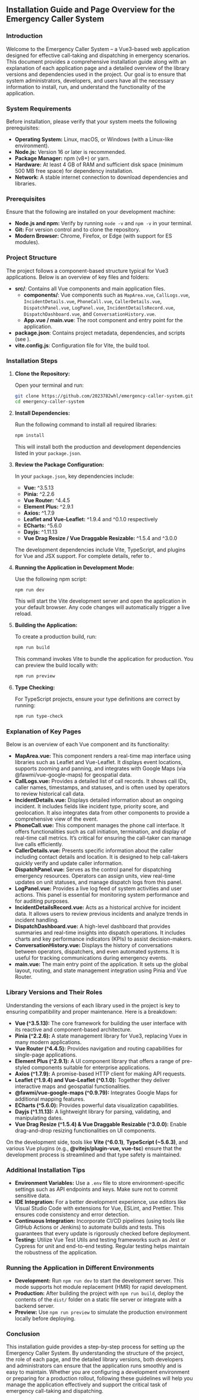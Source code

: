 ## Installation Guide and Page Overview for the Emergency Caller System

### Introduction

Welcome to the Emergency Caller System – a Vue3-based web application designed for effective call-taking and dispatching in emergency scenarios. This document provides a comprehensive installation guide along with an explanation of each application page and a detailed overview of the library versions and dependencies used in the project. Our goal is to ensure that system administrators, developers, and users have all the necessary information to install, run, and understand the functionality of the application.

### System Requirements

Before installation, please verify that your system meets the following prerequisites:

- **Operating System:** Linux, macOS, or Windows (with a Linux-like environment).
- **Node.js:** Version 16 or later is recommended.
- **Package Manager:** npm (v8+) or yarn.
- **Hardware:** At least 4 GB of RAM and sufficient disk space (minimum 500 MB free space) for dependency installation.
- **Network:** A stable internet connection to download dependencies and libraries.

### Prerequisites

Ensure that the following are installed on your development machine:

- **Node.js and npm:** Verify by running `node -v` and `npm -v` in your terminal.
- **Git:** For version control and to clone the repository.
- **Modern Browser:** Chrome, Firefox, or Edge (with support for ES modules).

### Project Structure

The project follows a component-based structure typical for Vue3 applications. Below is an overview of key files and folders:

- **src/**: Contains all Vue components and main application files.
  - **components/**: Vue components such as `MapArea.vue`, `CallLogs.vue`, `IncidentDetails.vue`, `PhoneCall.vue`, `CallerDetails.vue`, `DispatchPanel.vue`, `LogPanel.vue`, `IncidentDetailsRecord.vue`, `DispatchDashboard.vue`, and `ConversationHistory.vue`.
  - **App.vue / main.vue**: The root component and entry point for the application.
- **package.json**: Contains project metadata, dependencies, and scripts (see ).
- **vite.config.js**: Configuration file for Vite, the build tool.

### Installation Steps

1. **Clone the Repository:**

   Open your terminal and run:

   ```bash 
   git clone https://github.com/2023782whl/emergency-caller-system.git
   cd emergency-caller-system
   ```

2. **Install Dependencies:**

   Run the following command to install all required libraries:

   ```bash 
   npm install
   ```

   This will install both the production and development dependencies listed in your `package.json`.

3. **Review the Package Configuration:**

   In your `package.json`, key dependencies include:

   - **Vue:** ^3.5.13
   - **Pinia:** ^2.2.6
   - **Vue Router:** ^4.4.5
   - **Element Plus:** ^2.9.1
   - **Axios:** ^1.7.9
   - **Leaflet and Vue-Leaflet:** ^1.9.4 and ^0.1.0 respectively
   - **ECharts:** ^5.6.0
   - **Dayjs:** ^1.11.13
   - **Vue Drag Resize / Vue Draggable Resizable:** ^1.5.4 and ^3.0.0

   The development dependencies include Vite, TypeScript, and plugins for Vue and JSX support. For complete details, refer to .

4. **Running the Application in Development Mode:**

   Use the following npm script:

   ```bash 
   npm run dev
   ```

   This will start the Vite development server and open the application in your default browser. Any code changes will automatically trigger a live reload.

5. **Building the Application:**

   To create a production build, run:

   ```bash 
   npm run build
   ```

   This command invokes Vite to bundle the application for production. You can preview the build locally with:

   ```bash 
   npm run preview
   ```

6. **Type Checking:**

   For TypeScript projects, ensure your type definitions are correct by running:

   ```bash 
   npm run type-check
   ```

### Explanation of Key Pages

Below is an overview of each Vue component and its functionality:

- **MapArea.vue:**
   This component renders a real-time map interface using libraries such as Leaflet and Vue-Leaflet. It displays event locations, supports zooming and panning, and integrates with Google Maps (via @fawmi/vue-google-maps) for geospatial data.
- **CallLogs.vue:**
   Provides a detailed list of call records. It shows call IDs, caller names, timestamps, and statuses, and is often used by operators to review historical call data.
- **IncidentDetails.vue:**
   Displays detailed information about an ongoing incident. It includes fields like incident type, priority score, and geolocation. It also integrates data from other components to provide a comprehensive view of the event.
- **PhoneCall.vue:**
   This component manages the phone call interface. It offers functionalities such as call initiation, termination, and display of real-time call metrics. It’s critical for ensuring the call-taker can manage live calls efficiently.
- **CallerDetails.vue:**
   Presents specific information about the caller including contact details and location. It is designed to help call-takers quickly verify and update caller information.
- **DispatchPanel.vue:**
   Serves as the control panel for dispatching emergency resources. Operators can assign units, view real-time updates on unit statuses, and manage dispatch logs from this panel.
- **LogPanel.vue:**
   Provides a live log feed of system activities and user actions. This panel is essential for monitoring system performance and for auditing purposes.
- **IncidentDetailsRecord.vue:**
   Acts as a historical archive for incident data. It allows users to review previous incidents and analyze trends in incident handling.
- **DispatchDashboard.vue:**
   A high-level dashboard that provides summaries and real-time insights into dispatch operations. It includes charts and key performance indicators (KPIs) to assist decision-makers.
- **ConversationHistory.vue:**
   Displays the history of conversations between operators, dispatchers, and even automated systems. It is useful for tracking communications during emergency events.
- **main.vue:**
   The main entry point of the application. It sets up the global layout, routing, and state management integration using Pinia and Vue Router.

### Library Versions and Their Roles

Understanding the versions of each library used in the project is key to ensuring compatibility and proper maintenance. Here is a breakdown:

- **Vue (^3.5.13):** The core framework for building the user interface with its reactive and component-based architecture.
- **Pinia (^2.2.6):** A state management library for Vue3, replacing Vuex in many modern applications.
- **Vue Router (^4.4.5):** Provides navigation and routing capabilities for single-page applications.
- **Element Plus (^2.9.1):** A UI component library that offers a range of pre-styled components suitable for enterprise applications.
- **Axios (^1.7.9):** A promise-based HTTP client for making API requests.
- **Leaflet (^1.9.4) and Vue-Leaflet (^0.1.0):** Together they deliver interactive maps and geospatial functionalities.
- **@fawmi/vue-google-maps (^0.9.79):** Integrates Google Maps for additional mapping features.
- **ECharts (^5.6.0):** Provides powerful data visualization capabilities.
- **Dayjs (^1.11.13):** A lightweight library for parsing, validating, and manipulating dates.
- **Vue Drag Resize (^1.5.4) & Vue Draggable Resizable (^3.0.0):** Enable drag-and-drop resizing functionalities on UI components.

On the development side, tools like **Vite (^6.0.1)**, **TypeScript (~5.6.3)**, and various Vue plugins (e.g., **@vitejs/plugin-vue, vue-tsc**) ensure that the development process is streamlined and that type safety is maintained.

### Additional Installation Tips

- **Environment Variables:**
   Use a `.env` file to store environment-specific settings such as API endpoints and keys. Make sure not to commit sensitive data.
- **IDE Integration:**
   For a better development experience, use editors like Visual Studio Code with extensions for Vue, ESLint, and Prettier. This ensures code consistency and error detection.
- **Continuous Integration:**
   Incorporate CI/CD pipelines (using tools like GitHub Actions or Jenkins) to automate builds and tests. This guarantees that every update is rigorously checked before deployment.
- **Testing:**
   Utilize Vue Test Utils and testing frameworks such as Jest or Cypress for unit and end-to-end testing. Regular testing helps maintain the robustness of the application.

### Running the Application in Different Environments

- **Development:**
   Run `npm run dev` to start the development server. This mode supports hot module replacement (HMR) for rapid development.
- **Production:**
   After building the project with `npm run build`, deploy the contents of the `dist/` folder on a static file server or integrate with a backend server.
- **Preview:**
   Use `npm run preview` to simulate the production environment locally before deploying.

### Conclusion

This installation guide provides a step-by-step process for setting up the Emergency Caller System. By understanding the structure of the project, the role of each page, and the detailed library versions, both developers and administrators can ensure that the application runs smoothly and is easy to maintain. Whether you are configuring a development environment or preparing for a production rollout, following these guidelines will help you manage the application effectively and support the critical task of emergency call-taking and dispatching.
